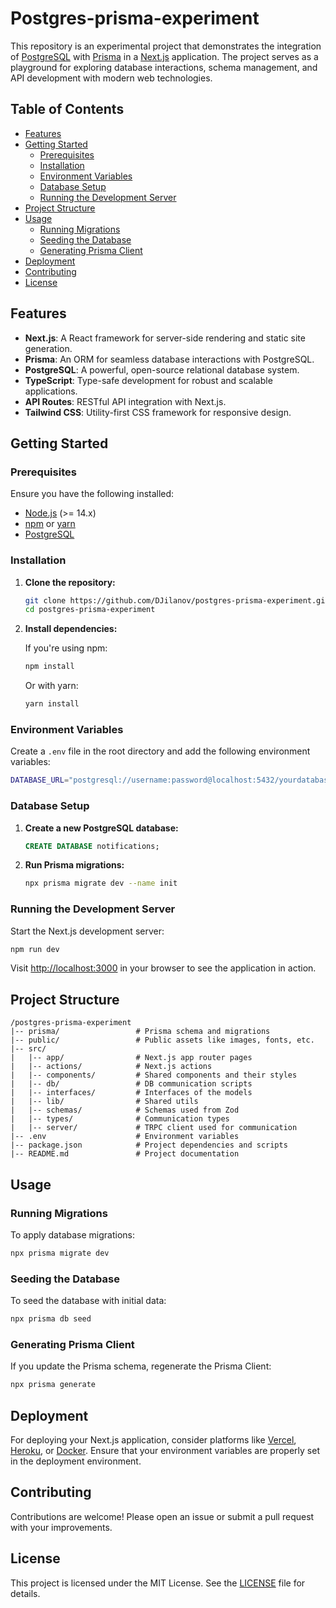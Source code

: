 
# Postgres-prisma-experiment

This repository is an experimental project that demonstrates the integration of [PostgreSQL](https://www.postgresql.org/) with [Prisma](https://www.prisma.io/) in a [Next.js](https://nextjs.org/) application. The project serves as a playground for exploring database interactions, schema management, and API development with modern web technologies.

## Table of Contents

- [Features](#features)
- [Getting Started](#getting-started)
  - [Prerequisites](#prerequisites)
  - [Installation](#installation)
  - [Environment Variables](#environment-variables)
  - [Database Setup](#database-setup)
  - [Running the Development Server](#running-the-development-server)
- [Project Structure](#project-structure)
- [Usage](#usage)
  - [Running Migrations](#running-migrations)
  - [Seeding the Database](#seeding-the-database)
  - [Generating Prisma Client](#generating-prisma-client)
- [Deployment](#deployment)
- [Contributing](#contributing)
- [License](#license)

## Features

- **Next.js**: A React framework for server-side rendering and static site generation.
- **Prisma**: An ORM for seamless database interactions with PostgreSQL.
- **PostgreSQL**: A powerful, open-source relational database system.
- **TypeScript**: Type-safe development for robust and scalable applications.
- **API Routes**: RESTful API integration with Next.js.
- **Tailwind CSS**: Utility-first CSS framework for responsive design.

## Getting Started

### Prerequisites

Ensure you have the following installed:

- [Node.js](https://nodejs.org/) (>= 14.x)
- [npm](https://www.npmjs.com/) or [yarn](https://yarnpkg.com/)
- [PostgreSQL](https://www.postgresql.org/)

### Installation

1. **Clone the repository:**

   ```bash
   git clone https://github.com/DJilanov/postgres-prisma-experiment.git
   cd postgres-prisma-experiment
   ```

2. **Install dependencies:**

   If you're using npm:

   ```bash
   npm install
   ```

   Or with yarn:

   ```bash
   yarn install
   ```

### Environment Variables

Create a `.env` file in the root directory and add the following environment variables:

```bash
DATABASE_URL="postgresql://username:password@localhost:5432/yourdatabase?schema=public"
```

### Database Setup

1. **Create a new PostgreSQL database:**

   ```sql
   CREATE DATABASE notifications;
   ```

2. **Run Prisma migrations:**

   ```bash
   npx prisma migrate dev --name init
   ```

### Running the Development Server

Start the Next.js development server:

```bash
npm run dev
```

Visit [http://localhost:3000](http://localhost:3000) in your browser to see the application in action.

## Project Structure

```
/postgres-prisma-experiment
|-- prisma/                 # Prisma schema and migrations
|-- public/                 # Public assets like images, fonts, etc.
|-- src/
|   |-- app/                # Next.js app router pages
|   |-- actions/            # Next.js actions 
|   |-- components/         # Shared components and their styles
|   |-- db/                 # DB communication scripts
|   |-- interfaces/         # Interfaces of the models
|   |-- lib/                # Shared utils
|   |-- schemas/            # Schemas used from Zod
|   |-- types/              # Communication types
|   |-- server/             # TRPC client used for communication
|-- .env                    # Environment variables
|-- package.json            # Project dependencies and scripts
|-- README.md               # Project documentation
```

## Usage

### Running Migrations

To apply database migrations:

```bash
npx prisma migrate dev
```

### Seeding the Database

To seed the database with initial data:

```bash
npx prisma db seed
```

### Generating Prisma Client

If you update the Prisma schema, regenerate the Prisma Client:

```bash
npx prisma generate
```

## Deployment

For deploying your Next.js application, consider platforms like [Vercel](https://vercel.com/), [Heroku](https://www.heroku.com/), or [Docker](https://www.docker.com/). Ensure that your environment variables are properly set in the deployment environment.

## Contributing

Contributions are welcome! Please open an issue or submit a pull request with your improvements.

## License

This project is licensed under the MIT License. See the [LICENSE](./LICENSE) file for details.
